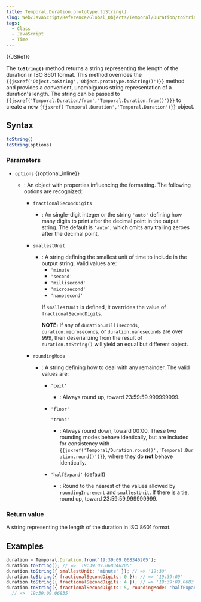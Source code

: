 ```yaml
---
title: Temporal.Duration.prototype.toString()
slug: Web/JavaScript/Reference/Global_Objects/Temporal/Duration/toString
tags:
  - Class
  - JavaScript
  - Time
---
```

{{JSRef}}

<p class="summary"><span class="seoSummary">The <strong><code>toString()</code></strong> method returns a string representing the length of the duration in ISO 8601 format.</span> This method overrides the <code>{{jsxref('Object.toString','Object.prototype.toString()')}}</code> method and provides a convenient, unambiguous string representation of a duration's length. The string can be passed to <code>{{jsxref('Temporal.Duration/from','Temporal.Duration.from()')}}</code> to create a new <code>{{jsxref('Temporal.Duration','Temporal.Duration')}}</code> object.</p>

## Syntax

```js
toString()
toString(options)
```

### Parameters

- `options` {{optional_inline}}

  - : An object with properties influencing the formatting. The following
    options are recognized:

    - `fractionalSecondDigits`
      - : An single-digit integer or the string `'auto'` defining how many
        digits to print after the decimal point in the output string. The
        default is `'auto'`, which omits any trailing zeroes after the decimal
        point.
    - `smallestUnit`
      - : A string defining the smallest unit of time to include in the output
        string. Valid values are:
        - `'minute'`
        - `'second'`
        - `'millisecond'`
        - `'microsecond'`
        - `'nanosecond'`
        <div class="note"><p>If <code>smallestUnit</code> is defined, it overrides the value of <code>fractionalSecondDigits</code>.</p></div>
        <div class="warning"><p><strong>NOTE:</strong> If any of <code>duration.milliseconds</code>, <code>duration.microseconds</code>, or <code>duration.nanoseconds</code> are over 999, then deserializing from the result of <code>duration.toString()</code> will yield an equal but different object.</p></div>
    - `roundingMode`

      - : A string defining how to deal with any remainder. The valid values
        are:

        - `'ceil'`
          - : Always round up, toward 23:59:59.999999999.
        - `'floor'`

          `'trunc'`

          - : Always round down, toward 00:00. These two rounding modes behave
            identically, but are included for consistency with
            `{{jsxref('Temporal/Duration.round()','Temporal.Duration.round()')}}`,
            where they do **not** behave identically.

        - `'halfExpand'` (default)
          - : Round to the nearest of the values allowed by `roundingIncrement`
            and `smallestUnit`. If there is a tie, round up, toward
            23:59:59.999999999.

### Return value

A string representing the length of the duration in ISO 8601 format.

## Examples

```js
duration = Temporal.Duration.from('19:39:09.068346205');
duration.toString(); // => '19:39:09.068346205'
duration.toString({ smallestUnit: 'minute' }); // => '19:39'
duration.toString({ fractionalSecondDigits: 0 }); // => '19:39:09'
duration.toString({ fractionalSecondDigits: 4 }); // => '19:39:09.0683'
duration.toString({ fractionalSecondDigits: 5, roundingMode: 'halfExpand' });
  // => '19:39:09.06835'
```
